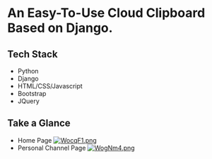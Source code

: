 # An Easy-To-Use Cloud Clipboard Based on Django.
## Tech Stack
- Python
- Django
- HTML/CSS/Javascript
- Bootstrap
- JQuery

## Take a Glance
- Home Page [![WocqF1.png](https://z3.ax1x.com/2021/07/28/WocqF1.png)](https://imgtu.com/i/WocqF1)
- Personal Channel Page [![WogNm4.png](https://z3.ax1x.com/2021/07/28/WogNm4.png)](https://imgtu.com/i/WogNm4)
